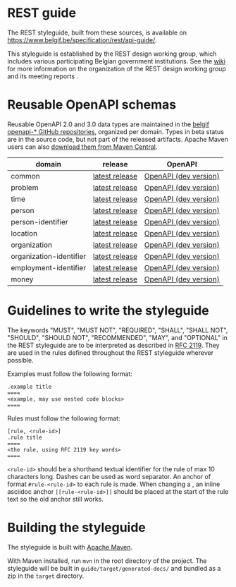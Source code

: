 # REST guide

The REST styleguide, built from these sources, is available on https://www.belgif.be/specification/rest/api-guide/.

This styleguide is established by the REST design working group, which includes various participating Belgian government institutions.
See the [wiki](https://github.com/belgif/rest-guide/wiki) for more information on the organization of the REST design working group and its meeting reports .

# Reusable OpenAPI schemas

Reusable OpenAPI 2.0 and 3.0 data types are maintained in the [belgif openapi-* GitHub repositories](https://github.com/belgif?q=openapi&type=&language=), organized per domain.
Types in beta status are in the source code, but not part of the released artifacts. Apache Maven users can also [download them from Maven Central](https://search.maven.org/search?q=g:io.github.belgif.openapi).

| domain | release | OpenAPI | 
|--------|---------|---------|
| common | [latest release](https://github.com/belgif/openapi-common/releases/latest) | [OpenAPI (dev version)](https://github.com/belgif/openapi-common/blob/master/src/main/openapi/common/v1/common-v1.yaml)|
| problem | [latest release](https://github.com/belgif/openapi-problem/releases/latest) | [OpenAPI (dev version)](https://github.com/belgif/openapi-problem/blob/master/src/main/openapi/problem/v1/problem-v1.yaml)|
| time | [latest release](https://github.com/belgif/openapi-time/releases/latest) | [OpenAPI (dev version)](https://github.com/belgif/openapi-time/blob/master/src/main/openapi/time/v1/time-v1.yaml)|
| person | [latest release](https://github.com/belgif/openapi-person/releases/latest) | [OpenAPI (dev version)](https://github.com/belgif/openapi-person/blob/master/src/main/openapi/person/v2/person-v2.yaml)|
| person-identifier | [latest release](https://github.com/belgif/openapi-person-identifier/releases/latest) | [OpenAPI (dev version)](https://github.com/belgif/openapi-person-identifier/blob/master/src/main/openapi/person/identifier/v1/person-identifier-v1.yaml)|
| location | [latest release](https://github.com/belgif/openapi-location/releases/latest) | [OpenAPI (dev version)](https://github.com/belgif/openapi-location/blob/master/src/main/openapi/location/v1/location-v1.yaml)|
| organization | [latest release](https://github.com/belgif/openapi-organization/releases/latest) | [OpenAPI (dev version)](https://github.com/belgif/openapi-organization/blob/master/src/main/openapi/organization/v1/organization-v1.yaml)|
| organization-identifier | [latest release](https://github.com/belgif/openapi-organization-identifier/releases/latest) | [OpenAPI (dev version)](https://github.com/belgif/openapi-organization-identifier/blob/master/src/main/openapi/organization/identifier/v1/organization-identifier-v1.yaml)|
| employment-identifier | [latest release](https://github.com/belgif/openapi-employment-identifier/releases/latest) | [OpenAPI (dev version)](https://github.com/belgif/openapi-employment-identifier/blob/master/src/main/openapi/employment/identifier/v1/employment-identifier-v1.yaml)|
| money | [latest release](https://github.com/belgif/openapi-money/releases/latest) | [OpenAPI (dev version)](https://github.com/belgif/openapi-money/blob/master/src/main/openapi/money/v1/money-v1.yaml)|

# Guidelines to write the styleguide

The keywords "MUST", "MUST NOT", "REQUIRED", "SHALL", "SHALL NOT", "SHOULD", "SHOULD NOT", "RECOMMENDED", "MAY", and "OPTIONAL" in the REST styleguide are to be interpreted as described in [RFC 2119](https://www.ietf.org/rfc/rfc2119.txt).
They are used in the rules defined throughout the REST styleguide wherever possible.

Examples must follow the following format:

```
.example title
====
<example, may use nested code blocks>
====
```

Rules must follow the following format:

```
[rule, <rule-id>]
.rule title
====
<the rule, using RFC 2119 key words>
====
```
`<rule-id>` should be a shorthand textual identifier for the rule of max 10 characters long. Dashes can be used as word separator.
An anchor of format `#rule-<rule-id>` to each rule is made. When changing a <rule-id>, an inline asciidoc anchor `[[rule-<rule-id>]]` should be placed at the start of the rule text so the old anchor still works.

# Building the styleguide

The styleguide is built with [Apache Maven](https://maven.apache.org).

With Maven installed, run `mvn` in the root directory of the project. 
The styleguide will be built in `guide/target/generated-docs/` and bundled as a zip in the `target` directory.

